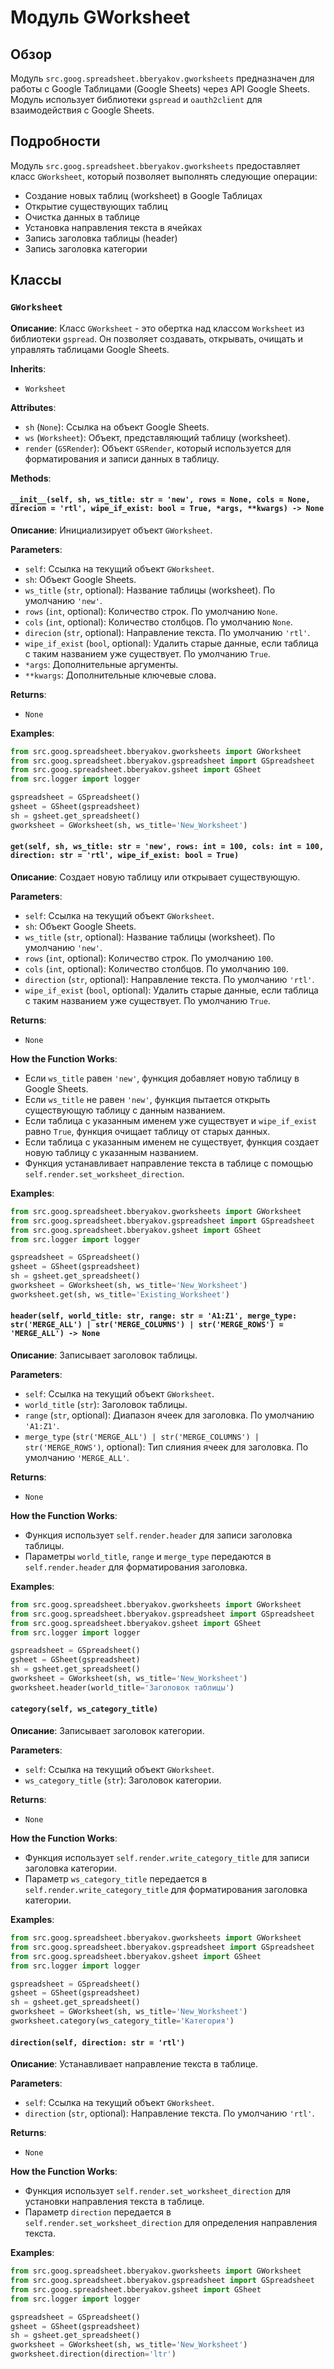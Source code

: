 # Модуль GWorksheet

## Обзор

Модуль `src.goog.spreadsheet.bberyakov.gworksheets`  предназначен для работы с Google Таблицами (Google Sheets) через API Google Sheets. Модуль использует библиотеки `gspread` и `oauth2client` для взаимодействия с Google Sheets.

## Подробности

Модуль  `src.goog.spreadsheet.bberyakov.gworksheets`  предоставляет класс `GWorksheet`, который позволяет выполнять следующие операции:

- Создание новых таблиц (worksheet) в Google Таблицах
- Открытие существующих таблиц
- Очистка данных в таблице
- Установка направления текста в ячейках
- Запись заголовка таблицы (header) 
- Запись заголовка категории 


## Классы

### `GWorksheet`

**Описание**: Класс `GWorksheet` - это обертка над классом `Worksheet` из библиотеки `gspread`. Он  позволяет создавать, открывать, очищать и управлять таблицами Google Sheets.

**Inherits**:
- `Worksheet`

**Attributes**:
- `sh` (`None`):  Ссылка на объект Google Sheets.
- `ws` (`Worksheet`):  Объект, представляющий таблицу (worksheet).
- `render` (`GSRender`):  Объект `GSRender`, который используется для форматирования и записи данных в таблицу.

**Methods**:

#### `__init__(self, sh, ws_title: str = 'new', rows = None, cols = None, direcion = 'rtl', wipe_if_exist: bool = True, *args, **kwargs) -> None`

**Описание**:  Инициализирует объект `GWorksheet`.  

**Parameters**:
- `self`:  Ссылка на текущий объект `GWorksheet`.
- `sh`:  Объект Google Sheets.
- `ws_title` (`str`, optional):  Название таблицы (worksheet). По умолчанию `'new'`.
- `rows` (`int`, optional):  Количество строк. По умолчанию `None`.
- `cols` (`int`, optional):  Количество столбцов. По умолчанию `None`.
- `direcion` (`str`, optional):  Направление текста. По умолчанию `'rtl'`.
- `wipe_if_exist` (`bool`, optional):  Удалить старые данные, если таблица с таким названием уже существует. По умолчанию `True`.
- `*args`:  Дополнительные аргументы.
- `**kwargs`:  Дополнительные ключевые слова.

**Returns**: 
- `None`

**Examples**:
```python
from src.goog.spreadsheet.bberyakov.gworksheets import GWorksheet
from src.goog.spreadsheet.bberyakov.gspreadsheet import GSpreadsheet
from src.goog.spreadsheet.bberyakov.gsheet import GSheet
from src.logger import logger

gspreadsheet = GSpreadsheet()
gsheet = GSheet(gspreadsheet)
sh = gsheet.get_spreadsheet()
gworksheet = GWorksheet(sh, ws_title='New_Worksheet')
```

#### `get(self, sh, ws_title: str = 'new', rows: int = 100, cols: int = 100, direction: str = 'rtl', wipe_if_exist: bool = True)`

**Описание**:  Создает новую таблицу или открывает существующую. 

**Parameters**:
- `self`:  Ссылка на текущий объект `GWorksheet`.
- `sh`:  Объект Google Sheets.
- `ws_title` (`str`, optional):  Название таблицы (worksheet). По умолчанию `'new'`.
- `rows` (`int`, optional):  Количество строк. По умолчанию `100`.
- `cols` (`int`, optional):  Количество столбцов. По умолчанию `100`.
- `direction` (`str`, optional):  Направление текста. По умолчанию `'rtl'`.
- `wipe_if_exist` (`bool`, optional):  Удалить старые данные, если таблица с таким названием уже существует. По умолчанию `True`.

**Returns**:
- `None`

**How the Function Works**:
- Если `ws_title` равен `'new'`,  функция добавляет новую таблицу в Google Sheets.
- Если `ws_title` не равен `'new'`,  функция пытается открыть существующую таблицу с данным названием.
- Если таблица с указанным именем уже существует и `wipe_if_exist` равно `True`,  функция очищает таблицу от старых данных.
- Если таблица с указанным именем не существует, функция создает новую таблицу с указанным названием.
- Функция устанавливает направление текста в таблице с помощью `self.render.set_worksheet_direction`.

**Examples**:
```python
from src.goog.spreadsheet.bberyakov.gworksheets import GWorksheet
from src.goog.spreadsheet.bberyakov.gspreadsheet import GSpreadsheet
from src.goog.spreadsheet.bberyakov.gsheet import GSheet
from src.logger import logger

gspreadsheet = GSpreadsheet()
gsheet = GSheet(gspreadsheet)
sh = gsheet.get_spreadsheet()
gworksheet = GWorksheet(sh, ws_title='New_Worksheet')
gworksheet.get(sh, ws_title='Existing_Worksheet')
```

#### `header(self, world_title: str, range: str = 'A1:Z1', merge_type: str('MERGE_ALL') | str('MERGE_COLUMNS') | str('MERGE_ROWS') = 'MERGE_ALL') -> None`

**Описание**:  Записывает заголовок таблицы.

**Parameters**:
- `self`:  Ссылка на текущий объект `GWorksheet`.
- `world_title` (`str`):  Заголовок таблицы.
- `range` (`str`, optional):  Диапазон ячеек для заголовка. По умолчанию `'A1:Z1'`.
- `merge_type` (`str('MERGE_ALL') | str('MERGE_COLUMNS') | str('MERGE_ROWS')`, optional):  Тип слияния ячеек для заголовка. По умолчанию `'MERGE_ALL'`.

**Returns**: 
- `None`

**How the Function Works**:
- Функция использует `self.render.header` для записи заголовка таблицы.
- Параметры `world_title`, `range` и `merge_type` передаются в `self.render.header` для форматирования заголовка.

**Examples**:
```python
from src.goog.spreadsheet.bberyakov.gworksheets import GWorksheet
from src.goog.spreadsheet.bberyakov.gspreadsheet import GSpreadsheet
from src.goog.spreadsheet.bberyakov.gsheet import GSheet
from src.logger import logger

gspreadsheet = GSpreadsheet()
gsheet = GSheet(gspreadsheet)
sh = gsheet.get_spreadsheet()
gworksheet = GWorksheet(sh, ws_title='New_Worksheet')
gworksheet.header(world_title='Заголовок таблицы')
```

#### `category(self, ws_category_title)`

**Описание**:  Записывает заголовок категории.

**Parameters**:
- `self`:  Ссылка на текущий объект `GWorksheet`.
- `ws_category_title` (`str`):  Заголовок категории.

**Returns**: 
- `None`

**How the Function Works**:
- Функция использует `self.render.write_category_title` для записи заголовка категории.
- Параметр `ws_category_title` передается в `self.render.write_category_title` для форматирования заголовка категории.

**Examples**:
```python
from src.goog.spreadsheet.bberyakov.gworksheets import GWorksheet
from src.goog.spreadsheet.bberyakov.gspreadsheet import GSpreadsheet
from src.goog.spreadsheet.bberyakov.gsheet import GSheet
from src.logger import logger

gspreadsheet = GSpreadsheet()
gsheet = GSheet(gspreadsheet)
sh = gsheet.get_spreadsheet()
gworksheet = GWorksheet(sh, ws_title='New_Worksheet')
gworksheet.category(ws_category_title='Категория')
```

#### `direction(self, direction: str = 'rtl')`

**Описание**:  Устанавливает направление текста в таблице.

**Parameters**:
- `self`:  Ссылка на текущий объект `GWorksheet`.
- `direction` (`str`, optional):  Направление текста. По умолчанию `'rtl'`.

**Returns**: 
- `None`

**How the Function Works**:
- Функция использует `self.render.set_worksheet_direction` для установки направления текста в таблице.
- Параметр `direction` передается в `self.render.set_worksheet_direction` для определения направления текста.

**Examples**:
```python
from src.goog.spreadsheet.bberyakov.gworksheets import GWorksheet
from src.goog.spreadsheet.bberyakov.gspreadsheet import GSpreadsheet
from src.goog.spreadsheet.bberyakov.gsheet import GSheet
from src.logger import logger

gspreadsheet = GSpreadsheet()
gsheet = GSheet(gspreadsheet)
sh = gsheet.get_spreadsheet()
gworksheet = GWorksheet(sh, ws_title='New_Worksheet')
gworksheet.direction(direction='ltr')
```